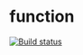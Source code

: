 # function
 
 
[![Build status](https://ci.appveyor.com/api/projects/status/0y2vo6iju1c0esau?svg=true)](https://ci.appveyor.com/project/Danchetto/foo-test)

